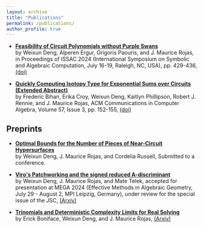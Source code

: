 ```yaml
---
layout: archive
title: "Publications"
permalink: /publications/
author_profile: true
---
```





* <a href="/files/rb4.pdf" target="_blank">**Feasibility of Circuit Polynomials without Purple Swans**<a/> <br/>
by Weixun Deng, Alperen Ergur, Grigoris Paouris, and J. Maurice Rojas,
in Proceedings of ISSAC 2024 (International Symposium on Symbolic and Algebraic Computation, July 16-19, Raleigh, NC, USA), pp. 429-436, <a href="https://doi.org/10.1145/3666000.3669716" target="_blank">(doi)</a>

* <a href="/files/pa.pdf" target="_blank">**Quickly Computing Isotopy Type for Exponential Sums over Circuits (Extended Abstract)**<a/> <br/>
by Frederic Bihan, Erika Croy, Weixun Deng, Kaitlyn Phillipson, Robert J. Rennie, and J. Maurice Rojas,
ACM Communications in Computer Algebra, Volume 57, Issue 3, pp. 152-155,  <a href="https://dl.acm.org/doi/10.1145/3637529.3637538" target="_blank">(doi)</a>

## Preprints ##
* <a href="/files/3p.pdf" target="_blank">**Optimal Bounds for the Number of Pieces of Near-Circuit Hypersurfaces**<a/> <br/>
by Weixun Deng, J. Maurice Rojas, and Cordelia Russell,
Submitted to a conference.

* <a href="/files/sa.pdf" target="_blank">**Viro's Patchworking and the signed reduced A-discriminant**<a/> <br/>
by Weixun Deng, J. Maurice Rojas, and Mate Telek,
accepted for presentation at MEGA 2024 (Effective Methods in Algebraic Geometry, July 29 - August 2, MPI Leipzig, Germany), under review for the special issue of the
JSC,  <a href="https://arxiv.org/abs/2403.08497" target="_blank">(Arxiv)</a>

* <a href="/files/rea.pdf" target="_blank">**Trinomials and Deterministic Complexity Limits for Real Solving**<a/> <br/>
by Erick Boniface, Weixun Deng, and J. Maurice Rojas,  <a href="https://arxiv.org/abs/2202.06115" target="_blank">(Arxiv)</a>
